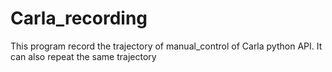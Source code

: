 # Carla_recording
This program record the trajectory of manual_control of Carla python API. It can also repeat the same trajectory
